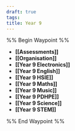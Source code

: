```yaml
---
draft: true
tags: 
title: Year 9
---
```


%% Begin Waypoint %%

- **[[Assessments]]**
- **[[Organisation]]**
- **[[Year 9 Electronics]]**
- **[[Year 9 English]]**
- **[[Year 9 HSIE]]**
- **[[Year 9 Maths]]**
- **[[Year 9 Music]]**
- **[[Year 9 PDHPE]]**
- **[[Year 9 Science]]**
- **[[Year 9 STEM]]**

%% End Waypoint %%
